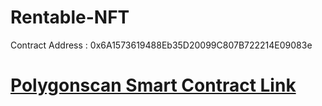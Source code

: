 # Rentable-NFT

Contract Address : 0x6A1573619488Eb35D20099C807B722214E09083e 
# [Polygonscan Smart Contract Link](https://mumbai.polygonscan.com/address/0x6A1573619488Eb35D20099C807B722214E09083e)
